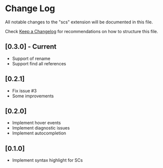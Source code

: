 # Change Log
All notable changes to the "scs" extension will be documented in this file.

Check [Keep a Changelog](http://keepachangelog.com/) for recommendations on how to structure this file.

## [0.3.0] - Current
- Support of rename
- Support find all references

## [0.2.1]
- Fix issue #3
- Some improvements

## [0.2.0]
- Implement hover events
- Implement diagnostic issues
- Implement autocompletion

## [0.1.0]
- Implement syntax highlight for SCs
